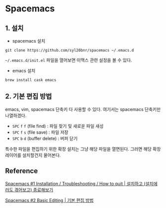 # Spacemacs

## 1. 설치

- spacemacs 설치

```shell
git clone https://github.com/syl20bnr/spacemacs ~/.emacs.d
```

`~/.emacs.d/init.el` 파일을 열어보면 이맥스 관련 설정을 볼 수 있다.

- emacs 설치

```shell
brew install cask emacs
```

## 2. 기본 편집 방법

emacs, vim, spacemacs 단축키 다 사용할 수 있다. 여기서는 spacemacs 단축키만 나열하겠다.

- `SPC` `f` `f` (file find) : 파일 찾기 및 새로운 파일 새성
- `SPC` `f` `s` (file save) : 파일 저장
- `SPC` `b` `d` (buffer delete) : 버퍼 닫기

특수한 파일을 편집하기 위한 확장 설치는 그냥 해당 파일을 열면된다. 그러면 해당 확장 레이어를 설치할건지 물어본다.

## Reference

[Spacemacs #1 Installation / Troubleshooting / How to quit | 설치하고 (설치에러도 겪어보고) 종료해보기](https://www.youtube.com/watch?v=q8jYiK2QPoM)

[Spacemacs #2 Basic Editing | 기본 편집 방법](https://www.youtube.com/watch?v=v1IS_zh7ul0)

